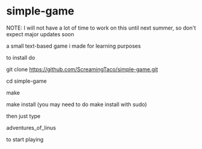 # simple-game

NOTE: I will not have a lot of time to work on this until next summer, so don't expect major updates soon

a small text-based game i made for learning purposes

to install do 

git clone https://github.com/ScreamingTaco/simple-game.git

cd simple-game

make

make install (you may need to do make install with sudo)

then just type 

adventures_of_linus 

to start playing
